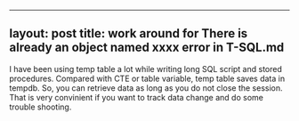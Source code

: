 
---
layout: post
title: work around for There is already an object named xxxx error in T-SQL.md
---


I have been using temp table a lot while writing long SQL script and stored procedures. Compared with CTE or table variable, temp table saves data in tempdb. So, you can retrieve data as long as you do not close the session. 
That is very convinient if you want to track data change and do some trouble shooting.



